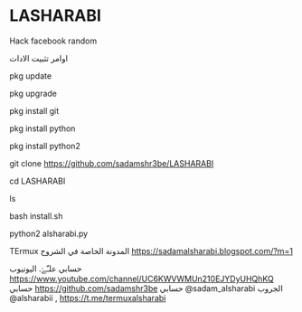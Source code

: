 # LASHARABI
Hack facebook random

اوامر تثبيت الادات

pkg update


pkg upgrade


pkg install git


pkg install python


pkg install python2


git clone https://github.com/sadamshr3be/LASHARABI


cd LASHARABI


ls


bash install.sh


python2 alsharabi.py

TErmux
المدونة الخاصة في الشروح
https://sadamalsharabi.blogspot.com/?m=1

حسابي علـّۓ. اليوتيوب
https://www.youtube.com/channel/UC6KWVWMUn210EJYDyUHQhKQ
حسابي https://github.com/sadamshr3be
حسابي @sadam_alsharabi
الجروب @alsharabii ,
https://t.me/termuxalsharabi
